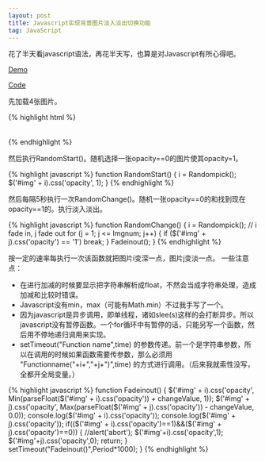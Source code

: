 ```yaml
---
layout: post
title: Javascript实现背景图片淡入淡出切换功能
tag: JavaScript
---
```



花了半天看javascript语法，再花半天写，也算是对Javascript有所心得吧。

[Demo](\open-up\Background-Image-Switch\index.html) 

[Code](https://github.com/ZhuFengdaaa/ZhuFengdaaa.github.io/blob/master/open-up/Background-Image-Switch/index.html)

先加载4张图片。

{% highlight html %}
<div id="background_cycler">
    <img id="img1" src="bcg1.jpg" style="opacity:0;" />
    <img id="img2" src="bcg2.jpg" style="opacity:0;" />
    <img id="img3" src="bcg3.jpg" style="opacity:0;" />
    <img id="img4" src="bcg4.jpg" style="opacity:0;" />
</div>
{% endhighlight %}
 
然后执行RandomStart()。随机选择一张opacity==0的图片使其opacity=1。

{% highlight javascript %}
function RandomStart() {
    i = Randompick();
    $('#img' + i).css('opacity', 1);
}
{% endhighlight %}

然后每隔5秒执行一次RandomChange()。随机一张opacity==0的和找到现在opacity==1的。执行淡入淡出。

{% highlight javascript %}
function RandomChange() {
    i = Randompick();
    // i fade in, j fade out
    for (j = 1; j <= Imgnum; j++) {
        if ($('#img' + j).css('opacity') == '1')
            break;
    }
    Fadeinout();
}
{% endhighlight %}

按一定的速率每执行一次该函数就把图片i变深一点，图片j变淡一点。
一些注意点：
* 在进行加减的时候要显示把字符串解析成float，不然会当成字符串处理，造成加减和比较时错误。
* Javascript没有min，max（可能有Math.min）不过我手写了一个。
* 因为javascript是异步调用，即单线程，诸如slee(s)这样的会打断异步。所以javascript没有暂停函数。一个for循环中有暂停的话，只能另写一个函数，然后用不停地递归调用来实现。
* setTimeout("Function name",time) 的参数传递。前一个是字符串参数，所以在调用的时候如果函数需要传参数，那么必须用 "Functionname("+i+","+j+")",time) 的方式进行调用。（后来我就索性没写，全都开全局变量。）

{% highlight javascript %}
function Fadeinout()
{
	$('#img' + i).css('opacity', Min(parseFloat($('#img' + i).css('opacity')) + changeValue, 1)); 
    $('#img' + j).css('opacity', Max(parseFloat($('#img' + j).css('opacity')) - changeValue, 0.0));
    console.log($('#img' + i).css('opacity'));
    console.log($('#img' + j).css('opacity'));
    if(($('#img' + i).css('opacity')==1)&&($('#img' + j).css('opacity')==0))
    {
    	//alert('abort');
    	$('#img'+i).css('opacity',1);
    	$('#img'+j).css('opacity',0);
    	return;
    }
    setTimeout("Fadeinout()",Period*1000);
}
{% endhighlight %}













